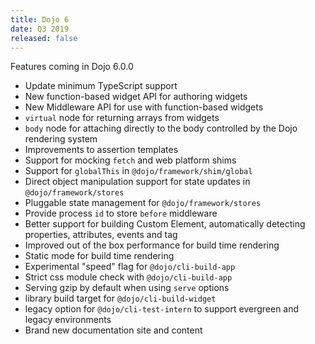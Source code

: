 ```yaml
---
title: Dojo 6
date: Q3 2019
released: false
---
```


Features coming in Dojo 6.0.0

- Update minimum TypeScript support
- New function-based widget API for authoring widgets
- New Middleware API for use with function-based widgets
- `virtual` node for returning arrays from widgets
- `body` node for attaching directly to the body controlled by the Dojo rendering system
- Improvements to assertion templates
- Support for mocking `fetch` and web platform shims
- Support for `globalThis` in `@dojo/framework/shim/global`
- Direct object manipulation support for state updates in `@dojo/framework/stores`
- Pluggable state management for `@dojo/framework/stores`
- Provide process `id` to store `before` middleware
- Better support for building Custom Element, automatically detecting properties, attributes, events and tag
- Improved out of the box performance for build time rendering
- Static mode for build time rendering
- Experimental "speed" flag for `@dojo/cli-build-app`
- Strict css module check with `@dojo/cli-build-app`
- Serving gzip by default when using `serve` options 
- library build target for `@dojo/cli-build-widget`
- legacy option for `@dojo/cli-test-intern` to support evergreen and legacy environments
- Brand new documentation site and content